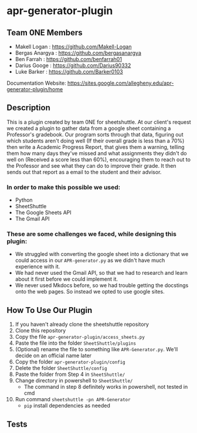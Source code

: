 # apr-generator-plugin

## Team 0NE Members
- Makell Logan : https://github.com/Makell-Logan
- Bergas Anargya : https://github.com/bergasanargya
- Ben Farrah : https://github.com/benfarrah01
- Darius Googe : https://github.com/Darius90332
- Luke Barker : https://github.com/Barker0103

Documentation Website: https://sites.google.com/allegheny.edu/apr-generator-plugin/home 

## Description
This is a plugin created by team 0NE for sheetshuttle. At our client's request we created a plugin to gather data from a google sheet containing a Professor's gradebook. Our program sorts through that data, figuring out which students aren't doing well (If their overall grade is less than a 70%) then write a Academic Progress Report, that gives them a warning, telling them how many days they've missed and what assignments they didn't do well on (Received a score less than 60%), encouraging them to reach out to the Professor and see what they can do to improve their grade. It then sends out that report as a email to the student and their advisor. 

### In order to make this possible we used:
- Python
- SheetShuttle
- The Google Sheets API
- The Gmail API

### These are some challenges we faced, while designing this plugin:
- We struggled with converting the google sheet into a dictionary that we could access in our `APR-generator.py` as we didn't have much experience with it.
- We had never used the Gmail API, so that we had to research and learn about it first before we could implement it.
- We never used Mkdocs before, so we had trouble getting the docstings onto the web pages. So instead we opted to use google sites.

## How To Use Our Plugin
1. If you haven't already clone the sheetshuttle repository
2. Clone this repository 
3. Copy the file `apr-generator-plugin/access_sheets.py`
4. Paste the file into the folder `SheetShuttle/plugins`
5. (Optional) rename the file to something like `APR-Generator.py`. We'll decide on an official name later
6. Copy the folder `apr-generator-plugin/config`
7. Delete the folder `SheetShuttle/config`
8. Paste the folder from Step 4 in `SheetShuttle/`
9. Change directory in powershell to `SheetShuttle/`
    - The command in step 8 definitely works in powershell, not tested in cmd
10. Run command `sheetshuttle -pn APR-Generator`
    - `pip` install dependencies as needed


## Tests

